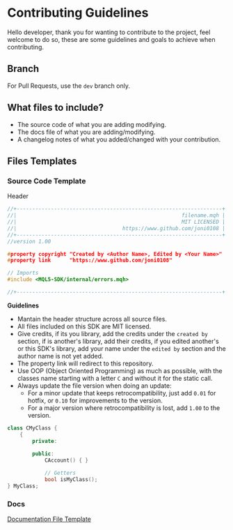 # Contributing Guidelines
Hello developer, thank you for wanting to contribute to the project, feel welcome to do so, these are some guidelines and goals to achieve when contributing.

## Branch
For Pull Requests, use the `dev` branch only.

## What files to include?
- The source code of what you are adding modifying.
- The docs file of what you are adding/modifying.
- A changelog notes of what you added/changed with your contribution.

## Files Templates

### Source Code Template

Header
```cpp
//+------------------------------------------------------------------+
//|                                                     filename.mqh |
//|                                                     MIT LICENSED |
//|                                  https://www.github.com/joni0108 |
//+------------------------------------------------------------------+
//version 1.00

#property copyright "Created by <Author Name>, Edited by <Your Name>"
#property link      "https://www.github.com/joni0108"

// Imports
#include <MQL5-SDK/internal/errors.mqh>

//+------------------------------------------------------------------+
```

**Guidelines**
- Mantain the header structure across all source files.
- All files included on this SDK are MIT licensed.
- Give credits, if its you library, add the credits under the `created by` section, if is another's library, add their credits, if you edited another's or this SDK's library, add your name under the `edited by` section and the author name is not yet added.
- The property link will redirect to this repository.
- Use OOP (Object Oriented Programming) as much as possible, with the classes name starting with a letter `C` and without it for the static call.
- Always update the file version when doing an update:
    - For a minor update that keeps retrocompatibility, just add `0.01` for hotfix, or `0.10` for improvements to the version.
    - For a major version where retrocompatibility is lost, add `1.00` to the version.

```cpp
class CMyClass {
    {
        private:
    
        public:    
            CAccount() { }

            // Getters
            bool isMyClass();
} MyClass;
```

### Docs
[Documentation File Template](https://www.github.com/joni0108/MQL5-SDK/docs/template.md)